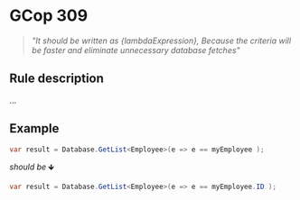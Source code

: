 ﻿# GCop 309

> *"It should be written as \{lambdaExpression}, Because the criteria will be faster and eliminate unnecessary database fetches"*

## Rule description

...

## Example

```csharp
var result = Database.GetList<Employee>(e => e == myEmployee );
```

*should be* 🡻

```csharp
var result = Database.GetList<Employee>(e => e == myEmployee.ID );
```